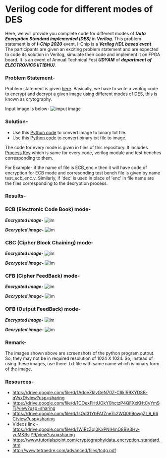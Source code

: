 # Verilog code for different modes of DES

Here, we will provide you complete code for different modes of ***Data Encryption Standard implemented (DES)*** in ***Verilog***.
This problem statement is of ***I-Chip 2020*** event, I-Chip is a ***Verilog HDL based event***. The participants are given an exciting problem statement and are expected to code its solution in Verilog, simulate their code and implement it on FPGA board. It is an event of Annual Technical Fest ***UDYAM*** of ***department of ELECTRONICS IIT(BHU)***.

### Problem Statement-

Problem statement is given [here](https://github.com/ujjawalece/Verolg-code-for-different-modes-of-DES/blob/main/I-Chip.pdf). Basically, we have to write a verilog code to encrypt and decrypt a given image using different modes of DES, this is known as crytography.

Input image is below-
![imput image](https://github.com/ujjawalece/Verolg-code-for-different-modes-of-DES/blob/main/Input%20Image.jpg)

### Solution-

* Use this [Python code](https://github.com/ujjawalece/Verolg-code-for-different-modes-of-DES/blob/main/img_to_bin.py) to convert image to binary txt file. 
* Use this [Python code](https://github.com/ujjawalece/Verolg-code-for-different-modes-of-DES/blob/main/bin_to_img.py) to convert binary txt file to image.


The code for every mode is given in files of this repository. It includes [Process Key](https://github.com/ujjawalece/Verolg-code-for-different-modes-of-DES/blob/main/ProcessKey.v) which is same for every code, verilog module and test benches corresponding to them.

For Example- if the name of file is ECB_enc.v then it will have code of encryption for ECB mode and corresonding test bench file is given by name test_ecb_enc.v. Similarly, if 'dec' is used in place of 'enc' in file name are the files corresponding to the decryption process.

### Results-

### ECB (Electronic Code Book) mode-

***Encrypted image-***
![im](https://github.com/ujjawalece/Verolg-code-for-different-modes-of-DES/blob/main/ecb_enc.png)

***Decrypted image-***
![im](https://github.com/ujjawalece/Verolg-code-for-different-modes-of-DES/blob/main/ecb_dec.png)

### CBC (Cipher Block Chaining) mode-

***Encrypted image-***
![im](https://github.com/ujjawalece/Verolg-code-for-different-modes-of-DES/blob/main/cbc_enc.png)

***Decrypted image-***
![im](https://github.com/ujjawalece/Verolg-code-for-different-modes-of-DES/blob/main/cbc_dec.png)

### CFB (Cipher FeedBack) mode-

***Encrypted image-***
![im](https://github.com/ujjawalece/Verolg-code-for-different-modes-of-DES/blob/main/cfb_enc.png)

***Decrypted image-***
![im](https://github.com/ujjawalece/Verolg-code-for-different-modes-of-DES/blob/main/cfb_dec.png)

### OFB (Output FeedBack) mode-

***Encrypted image-***
![im](https://github.com/ujjawalece/Verolg-code-for-different-modes-of-DES/blob/main/ofb_enc.png)

***Decrypted image-***
![im](https://github.com/ujjawalece/Verolg-code-for-different-modes-of-DES/blob/main/ofb_dec.png)


### Remark-
The images shown above are screenshots of the python program output. So, they may not be in required resolution of 1024 X 1024. So, instead of using these images, use there .txt file with same name which is binary form of the image.



### Resources-

* https://drive.google.com/file/d/1AdoeZklvGeN70Z-C6klR9XYD8B-qVsxD/view?usp=sharing
* https://drive.google.com/file/d/1COexFHtUOkY0hctzP4QFXxKHtCyYmSTj/view?usp=sharing
* https://drive.google.com/file/d/1sOd31YbFAfZne7c2WQ0h9owgZI_9_66C/view?usp=sharing
* Videos link - https://drive.google.com/file/d/1WiRzZqI0KxPNIHmO8BV3Hv-yuMK6sjY9/view?usp=sharing
* https://www.tutorialspoint.com/cryptography/data_encryption_standard.htm
* http://www.tetraedre.com/advanced/files/tcdg.pdf
